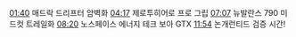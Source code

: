 [01:40](https://www.youtube.com/watch?v=Wz71DxM-giM&t=100s) 매드락 드리프터 암벽화
[04:17](https://www.youtube.com/watch?v=Wz71DxM-giM&t=257s) 제로투히어로 프로 그립
[07:07](https://www.youtube.com/watch?v=Wz71DxM-giM&t=427s) 뉴발란스 790 미드컷 트레일화
[08:20](https://www.youtube.com/watch?v=Wz71DxM-giM&t=500s) 노스페이스 에너지 테크 보아 GTX
[11:54](https://www.youtube.com/watch?v=Wz71DxM-giM&t=714s) 논개런티드 검증 시간!